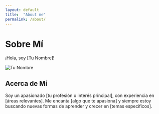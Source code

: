 ```yaml
---
layout: default
title:  "About me"
permalink: /about/
---
```


# Sobre Mí

¡Hola, soy [Tu Nombre]!

![Tu Nombre](enlace-a-tu-imagen.jpg)

## Acerca de Mí

Soy un apasionado [tu profesión o interés principal], con experiencia en [áreas relevantes]. Me encanta [algo que te apasiona] y siempre estoy buscando nuevas formas de aprender y crecer en [temas específicos].

